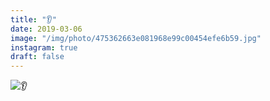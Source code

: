 ```yaml
---
title: "👂"
date: 2019-03-06
image: "/img/photo/475362663e081968e99c00454efe6b59.jpg"
instagram: true
draft: false
---
```


![👂](/img/photo/475362663e081968e99c00454efe6b59.jpg)
